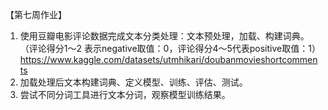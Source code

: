 【第七周作业】

1. 使用豆瓣电影评论数据完成文本分类处理：文本预处理，加载、构建词典。（评论得分1～2	表示negative取值：0，评论得分4～5代表positive取值：1）
https://www.kaggle.com/datasets/utmhikari/doubanmovieshortcomments
2. 加载处理后文本构建词典、定义模型、训练、评估、测试。
3. 尝试不同分词工具进行文本分词，观察模型训练结果。